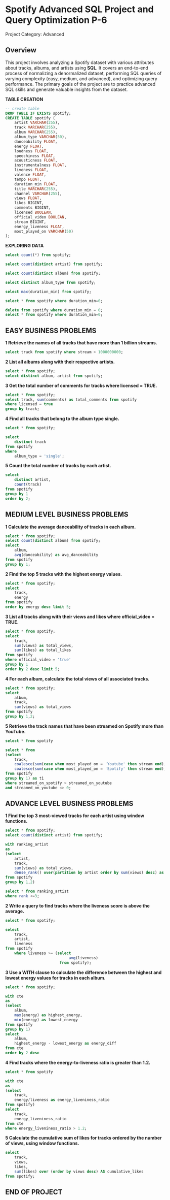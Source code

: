 # Spotify Advanced SQL Project and Query Optimization P-6
Project Category: Advanced

## Overview
This project involves analyzing a Spotify dataset with various attributes about tracks, albums, and artists using **SQL**. It covers an end-to-end process of normalizing a denormalized dataset, performing SQL queries of varying complexity (easy, medium, and advanced), and optimizing query performance. The primary goals of the project are to practice advanced SQL skills and generate valuable insights from the dataset.

**TABLE CREATION**
```sql
-- create table
DROP TABLE IF EXISTS spotify;
CREATE TABLE spotify (
    artist VARCHAR(255),
    track VARCHAR(255),
    album VARCHAR(255),
    album_type VARCHAR(50),
    danceability FLOAT,
    energy FLOAT,
    loudness FLOAT,
    speechiness FLOAT,
    acousticness FLOAT,
    instrumentalness FLOAT,
    liveness FLOAT,
    valence FLOAT,
    tempo FLOAT,
    duration_min FLOAT,
    title VARCHAR(255),
    channel VARCHAR(255),
    views FLOAT,
    likes BIGINT,
    comments BIGINT,
    licensed BOOLEAN,
    official_video BOOLEAN,
    stream BIGINT,
    energy_liveness FLOAT,
    most_played_on VARCHAR(50)
);
```

**EXPLORING DATA**
```sql
select count(*) from spotify;

select count(distinct artist) from spotify;

select count(distinct album) from spotify;

select distinct album_type from spotify;

select max(duration_min) from spotify;

select * from spotify where duration_min=0;

delete from spotify where duration_min = 0;
select * from spotify where duration_min=0;
```
## EASY BUSINESS PROBLEMS
**1 Retrieve the names of all tracks that have more than 1 billion streams.**
```sql
select track from spotify where stream > 1000000000;
```
**2 List all albums along with their respective artists.**
```sql
select * from spotify;
select distinct album, artist from spotify;
```
**3 Get the total number of comments for tracks where licensed = TRUE.**
```sql
select * from spotify;
select track, sum(comments) as total_comments from spotify
where licensed = true
group by track;
```
**4 Find all tracks that belong to the album type single.**
```sql
select * from spotify;

select 
	distinct track 
from spotify
where 
	album_type = 'single';
```
**5 Count the total number of tracks by each artist.**
```sql
select 
	distinct artist, 
	count(track)
from spotify 
group by 1
order by 2;
```
## MEDIUM LEVEL BUSINESS PROBLEMS
**1 Calculate the average danceability of tracks in each album.**
```sql
select * from spotify;
select count(distinct album) from spotify;
select 
	album,
	avg(danceability) as avg_danceability
from spotify
group by 1;
```
**2 Find the top 5 tracks with the highest energy values.**
```sql
select * from spotify;
select 
	track, 
	energy
from spotify 
order by energy desc limit 5; 
```
**3 List all tracks along with their views and likes where official_video = TRUE.**
```sql
select * from spotify;
select 
	track,
	sum(views) as total_views,
	sum(likes) as total_likes
from spotify
where official_video = 'true'
group by 1
order by 2 desc limit 5;
```
**4 For each album, calculate the total views of all associated tracks.**
```sql
select * from spotify;
select 
	album,
	track,
	sum(views) as total_views
from spotify
group by 1,2;
```
**5 Retrieve the track names that have been streamed on Spotify more than YouTube.**
```sql
select * from spotify

select * from
(select
	track,
	coalesce(sum(case when most_played_on = 'Youtube' then stream end),0) as streamed_on_youtube,
	coalesce(sum(case when most_played_on = 'Spotify' then stream end),0) as streamed_on_spotify
from spotify
group by 1) as t1
where streamed_on_spotify > streamed_on_youtube
and streamed_on_youtube <> 0;
```
## ADVANCE LEVEL BUSINESS PROBLEMS
**1 Find the top 3 most-viewed tracks for each artist using window functions.**
```sql
select * from spotify;
select count(distinct artist) from spotify;

with ranking_artist
as
(select
	artist,
	track,
	sum(views) as total_views,
	dense_rank() over(partition by artist order by sum(views) desc) as rank
from spotify
group by 1,2)

select * from ranking_artist
where rank <=3;
```
**2 Write a query to find tracks where the liveness score is above the average.**
```sql
select * from spotify;

select 
	track,
	artist,
	liveness
from spotify 
	where liveness >= (select 
							avg(liveness) 
						from spotify);
```
**3 Use a WITH clause to calculate the difference between the highest and lowest energy values for tracks in each album.**
```sql
select * from spotify;

with cte
as
(select
	album,
	max(energy) as highest_energy,
	min(energy) as lowest_energy
from spotify
group by 1)
select
	album,
	highest_energy - lowest_energy as energy_diff
from cte
order by 2 desc
```
**4 Find tracks where the energy-to-liveness ratio is greater than 1.2.**
```sql
select * from spotify

with cte
as
(select
	track,
	energy/liveness as energy_liveniness_ratio
from spotify)
select 
	track,
	energy_liveniness_ratio
from cte
where energy_liveniness_ratio > 1.2;
```
**5 Calculate the cumulative sum of likes for tracks ordered by the number of views, using window functions.**
```sql
select 
    track,
    views,
    likes,
    sum(likes) over (order by views desc) AS cumulative_likes
from spotify;

```
## END OF PROJECT

